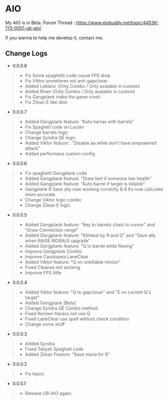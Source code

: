 # AIO
My AIO is in Beta. Forum Thread : https://www.elobuddy.net/topic/44536-713-0001-ub-aio/

If you wanna to help me develop it, contact me.

## Change Logs

- 0.0.0.8
> - Fix Some spaghetti code cause FPS drop
> - Fix Viktor sometimes not anti-gapcloser
> - Added Leblanc (Only Combo / Only avaiable in custom)
> - Added Riven (Only Combo / Only avaiable in custom)
> - Fix Gangplank make the game crash
> - Fix Zilean E like idiot

- 0.0.0.7
> - Added Gangplank feature: "Auto harras with barrels"
> - Fix Spagheti code on Lucian
> - Change barrels logic
> - Change Syndra QE logic
> - Added Viktor feature : "Disable aa while don't have empowered attack"
> - Added performace custom config

- 0.0.0.6
> - Fix spaghetti Gangplank code
> - Added Gangplank feature: "Draw text if someone low health"
> - Added Gangplank feature: "Auto barrel if target is killable"
> - Gangplank R Save ally now working correctly & R Ks now calculate more accurate
> - Change Viktor logic combo
> - Change Zilean E logic

- 0.0.0.5
> - Added Gangplank feature: "Key to barrels chain to cursor" and "Draw Connection range"
> - Added Gangplank feature: "Killsteal by R and Q" and "Save ally when RAISE MORALE upgrade"
> - Added Gangplank feature: "Q to barrel while fleeing"
> - Improve Gangplank Combo
> - Improve Cassiopeia LaneClear
> - Added Viktor feature: "Q on unkillable minion"
> - Fixed Cleanse not working
> - Improve FPS little

- 0.0.0.4
> - Added Viktor feature: "Q to gapcloser" and "E on current Q's target"
> - Added Gangplank [Beta]
> - Change Syndra QE Combo method
> - Fixed Kennen Harass not use Q
> - Fixed LaneClear use spell without check condition
> - Change some stuff

- 0.0.0.3
> - Added Syndra
> - Fixed Taliyah Spagheti code
> - Added Zilean Feature: "Save mana for R"

- 0.0.0.2
> - Fix Inject

- 0.0.0.1
> - Release UB-AIO again.
